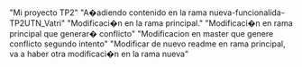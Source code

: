 "Mi proyecto TP2"
"A�adiendo contenido en la rama nueva-funcionalida-TP2UTN_Vatri" 
"Modificaci�n en la rama principal." 
"Modificaci�n en rama principal que generar� conflicto"
"Modificacion en master que genere conflicto segundo intento"
"Modificar de nuevo readme en rama principal, va a haber otra modificaci�n en la rama nueva"

